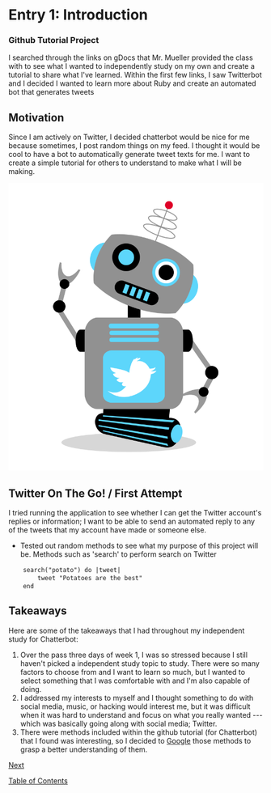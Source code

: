 # Entry 1: Introduction
### Github Tutorial Project

I searched through the links on gDocs that Mr. Mueller provided the class with to see what I wanted to independently study on my own and create a tutorial to share what I've learned. Within the first few links, I saw Twitterbot and I decided I wanted to learn more about Ruby and create an automated bot that generates tweets

## Motivation

Since I am actively on Twitter, I decided chatterbot would be nice for me because sometimes, I post random things on my feed. I thought it would be cool to have a bot to automatically generate tweet texts for me. I want to create a simple tutorial for others to understand to make what I will be making.

<img src="../twitterbot-images/twitterbot.png">

## Twitter On The Go! / First Attempt

I tried running the application to see whether I can get the Twitter account's replies or information; I want to be able to send an automated reply to any of the tweets that my account have made or someone else.

- Tested out random methods to see what my purpose of this project will be. Methods such as 'search' to perform search on Twitter
``` 
    search("potato") do |tweet|
        tweet "Potatoes are the best"
    end 
```

## Takeaways

Here are some of the takeaways that I had throughout my independent study for Chatterbot:

1. Over the pass three days of week 1, I was so stressed because I still haven't picked a independent study topic to study. There were so many factors to choose from and I want to learn so much, but I wanted to select something that I was comfortable with and I'm also capable of doing. 
2. I addressed my interests to myself and I thought something to do with social media, music, or hacking would interest me, but it was difficult when it was hard to understand and focus on what you really wanted --- which was basically going along with social media; Twitter.
3. There were methods included within the github tutorial (for Chatterbot) that I found was interesting, so I decided to <a href="google.com">Google</a> those methods to grasp a better understanding of them.


[Next](entry02-beginning.md)

[Table of Contents](../README.md)